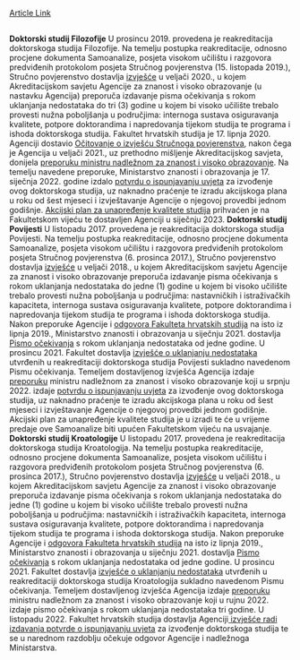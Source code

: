 [Article Link](https://www.fhs.hr/studiji/doktorski/reakreditacija_doktorskih_studija)

## 
**Doktorski studij Filozofije**
U prosincu 2019. provedena je reakreditacija doktorskoga studija Filozofije. Na temelju postupka reakreditacije, odnosno procjene dokumenta Samoanalize, posjeta visokom učilištu i razgovora predviđenih protokolom posjeta Stručnog povjerenstva (15. listopada 2019.), Stručno povjerenstvo dostavlja [izvješće](https://www.fhs.hr/images/50042056/3_Filozofija%20hrvatski.pdf) u veljači 2020., u kojem Akreditacijskom savjetu Agencije za znanost i visoko obrazovanje (u nastavku Agencija) preporuča izdavanje pisma očekivanja s rokom uklanjanja nedostataka do tri (3) godine u kojem bi visoko učilište trebalo provesti nužna poboljšanja u područjima: internoga sustava osiguravanja kvalitete, potpore doktorandima i napredovanja tijekom studija te programa i ishoda doktorskoga studija. Fakultet hrvatskih studija je 17. lipnja 2020. Agenciji dostavio [Očitovanje o izvješću Stručnoga povjerenstva](https://www.fhs.hr/images/50042056/4_2020%2006%2017%20ocitovanje%20o%20Izvjescu%20strucn%20povj%20doktorski%20Filozofija%20FHS.pdf), nakon čega je Agencija u veljači 2021., uz prethodno mišljenje Akreditacijskog savjeta, donijela [preporuku ministru nadležnom za znanost i visoko obrazovanje](https://www.fhs.hr/images/50042056/5_AZVO_akreditacijska%20preporuka_poslijediplomski%20Filozofija.pdf). Na temelju navedene preporuke, Ministarstvo znanosti i obrazovanja je 17. siječnja 2022. godine izdalo [potvrdu o ispunjavanju uvjeta](https://www.fhs.hr/images/50042056/6_FHS_ispunjava_uvjete_poslijediplomski_filozofija.pdf) za izvođenje ovog doktorskoga studija, uz naknadno praćenje te izradu akcijskoga plana u roku od šest mjeseci i izvještavanje Agencije o njegovoj provedbi jednom godišnje. [Akcijski plan za unapređenje kvalitete studija](https://www.fhs.hr/images/50042056/7_Akcijski%20plan_poslijedipl_fil.pdf) prihvaćen je na Fakultetskom vijeću te dostavljen Agenciji u siječnju 2023.
**Doktorski studij Povijesti**
U listopadu 2017. provedena je reakreditacija doktorskoga studija Povijesti. Na temelju postupka reakreditacije, odnosno procjene dokumenta Samoanalize, posjeta visokom učilištu i razgovora predviđenih protokolom posjeta Stručnog povjerenstva (6. prosinca 2017.), Stručno povjerenstvo dostavlja [izvješće](https://www.fhs.hr/images/50042056/3_Zavrsno%20izvjesce_Povijest_Hrvatski%20studiji.pdf) u veljači 2018., u kojem Akreditacijskom savjetu Agencije za znanost i visoko obrazovanje preporuča izdavanje pisma očekivanja s rokom uklanjanja nedostataka do jedne (1) godine u kojem bi visoko učilište trebalo provesti nužna poboljšanja u područjima: nastavničkih i istraživačkih kapaciteta, internoga sustava osiguravanja kvalitete, potpore doktorandima i napredovanja tijekom studija te programa i ishoda doktorskoga studija. Nakon preporuke Agencije i [odgovora Fakulteta hrvatskih studija](https://www.fhs.hr/images/50042056/4_18.06.2019%20-%20Odgovor%20na%20Akreditacijske%20preporuke%20Povijest%202.pdf) na isto iz lipnja 2019., Ministarstvo znanosti i obrazovanja u siječnju 2021. dostavlja [Pismo očekivanja](https://www.fhs.hr/images/50042056/5_Pismo_ocekivanja_doktorski_povijest_4.1.2021.pdf) s rokom uklanjanja nedostataka od jedne godine. U prosincu 2021. Fakultet dostavlja [izvješće o uklanjanju nedostataka](https://www.fhs.hr/images/50042056/7_FHS_Izvjesce_o_ispunjavanju_uvjeta_dokt_Povijest_31.12.2021.pdf) utvrđenih u reakreditaciji doktorskoga studija Povijesti sukladno navedenom Pismu očekivanja. Temeljem dostavljenog izvješća Agencija izdaje [preporuku](https://www.fhs.hr/images/50042056/6_Akreditacijska_preporuka_doktorski_povijesti._20.6.2022.pdf) ministru nadležnom za znanost i visoko obrazovanje koji u srpnju 2022. izdaje [potvrdu o ispunjavanju uvjeta](https://www.fhs.hr/images/50042056/8_MZO_potvrda_poslijediplomski_Povijest_19_7.pdf) za izvođenje ovog doktorskoga studija, uz naknadno praćenje te izradu akcijskoga plana u roku od šest mjeseci i izvještavanje Agencije o njegovoj provedbi jednom godišnje. Akcijski plan za unapređenje kvalitete studija je u izradi te će u vrijeme predaje ove Samoanalize biti upućen Fakultetskom vijeću na usvajanje.
**Doktorski studij Kroatologije**
U listopadu 2017. provedena je reakreditacija doktorskoga studija Kroatologija. Na temelju postupka reakreditacije, odnosno procjene dokumenta Samoanalize, posjeta visokom učilištu i razgovora predviđenih protokolom posjeta Stručnog povjerenstva (6. prosinca 2017.), Stručno povjerenstvo dostavlja [izvješće](https://www.fhs.hr/images/50042056/3_Zavrsno%20izvjesce_Kroatologija_Hrvatski%20studiji.pdf) u veljači 2018., u kojem Akreditacijskom savjetu Agencije za znanost i visoko obrazovanje preporuča izdavanje pisma očekivanja s rokom uklanjanja nedostataka do jedne (1) godine u kojem bi visoko učilište trebalo provesti nužna poboljšanja u područjima: nastavničkih i istraživačkih kapaciteta, internoga sustava osiguravanja kvalitete, potpore doktorandima i napredovanja tijekom studija te programa i ishoda doktorskoga studija. Nakon preporuke Agencije i [odgovora Fakulteta hrvatskih studija](https://www.fhs.hr/images/50042056/4_18.06.2019%20-%20Odgovor%20na%20Akreditacijske%20preporuke%20kroatologija%202.pdf) na isto iz lipnja 2019., Ministarstvo znanosti i obrazovanja u siječnju 2021. dostavlja [Pismo očekivanja](https://www.fhs.hr/images/50042056/5_Pismo_ocekivanja_doktorski_kroatologija_4.1.2021.pdf) s rokom uklanjanja nedostataka od jedne godine. U prosincu 2021. Fakultet dostavlja [izvješće o uklanjanju nedostataka](https://www.fhs.hr/images/50042056/6_FHS_Izvjesce_o_uklanjanju_nedostataka_doktorski_kroatologije_31.12.2021.pdf) utvrđenih u reakreditaciji doktorskoga studija Kroatologija sukladno navedenom Pismu očekivanja. Temeljem dostavljenog izvješća Agencija izdaje [preporuku](https://www.fhs.hr/images/50042056/7_AZVO_20_9_preporuka.pdf) ministru nadležnom za znanost i visoko obrazovanje koji u rujnu 2022. izdaje pismo očekivanja s rokom uklanjanja nedostataka tri godine. U listopadu 2022. Fakultet hrvatskih studija dostavlja Agenciji[ izvješće radi izdavanja potvrde o ispunjavanju uvjeta](https://www.fhs.hr/images/50042056/9_2022%2010%2024%20Izvjesce%20AZVOu%20doktorski%20kroatologije.pdf) za izvođenje doktorskoga studija te se u narednom razdoblju očekuje odgovor Agencije i nadležnoga Ministarstva.
  

